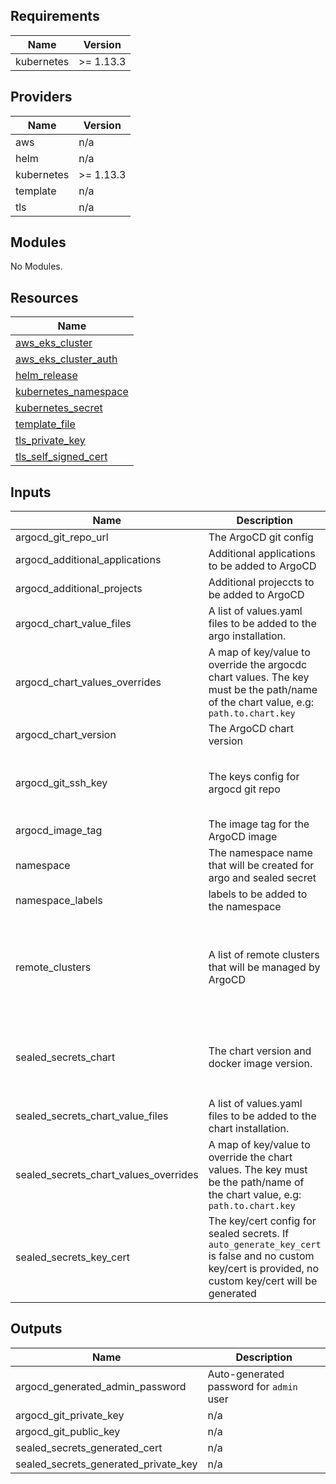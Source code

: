 ## Requirements

| Name | Version |
|------|---------|
| kubernetes | >= 1.13.3 |

## Providers

| Name | Version |
|------|---------|
| aws | n/a |
| helm | n/a |
| kubernetes | >= 1.13.3 |
| template | n/a |
| tls | n/a |

## Modules

No Modules.

## Resources

| Name |
|------|
| [aws_eks_cluster](https://registry.terraform.io/providers/hashicorp/aws/latest/docs/data-sources/eks_cluster) |
| [aws_eks_cluster_auth](https://registry.terraform.io/providers/hashicorp/aws/latest/docs/data-sources/eks_cluster_auth) |
| [helm_release](https://registry.terraform.io/providers/hashicorp/helm/latest/docs/resources/release) |
| [kubernetes_namespace](https://registry.terraform.io/providers/hashicorp/kubernetes/latest/docs/resources/namespace) |
| [kubernetes_secret](https://registry.terraform.io/providers/hashicorp/kubernetes/latest/docs/resources/secret) |
| [template_file](https://registry.terraform.io/providers/hashicorp/template/latest/docs/data-sources/file) |
| [tls_private_key](https://registry.terraform.io/providers/hashicorp/tls/latest/docs/resources/private_key) |
| [tls_self_signed_cert](https://registry.terraform.io/providers/hashicorp/tls/latest/docs/resources/self_signed_cert) |

## Inputs

| Name | Description | Type | Default | Required |
|------|-------------|------|---------|:--------:|
| argocd\_git\_repo\_url | The ArgoCD git config | `string` | n/a | yes |
| argocd\_additional\_applications | Additional applications to be added to ArgoCD | `list(any)` | `[]` | no |
| argocd\_additional\_projects | Additional projeccts to be added to ArgoCD | `list(any)` | `[]` | no |
| argocd\_chart\_value\_files | A list of values.yaml files to be added to the argo installation. | `list(string)` | `[]` | no |
| argocd\_chart\_values\_overrides | A map of key/value to override the argocdc chart values. The key must be the path/name of the chart value, e.g: `path.to.chart.key` | `map(string)` | `{}` | no |
| argocd\_chart\_version | The ArgoCD chart version | `string` | `"3.7.1"` | no |
| argocd\_git\_ssh\_key | The keys config for argocd git repo | <pre>object({<br>    auto_generate_keys : bool,<br>    private_key : string<br>  })</pre> | <pre>{<br>  "auto_generate_keys": true,<br>  "private_key": ""<br>}</pre> | no |
| argocd\_image\_tag | The image tag for the ArgoCD image | `string` | `"v2.0.4"` | no |
| namespace | The namespace name that will be created for argo and sealed secret | `string` | `"argo-system"` | no |
| namespace\_labels | labels to be added to the namespace | `map(string)` | `{}` | no |
| remote\_clusters | A list of remote clusters that will be managed by ArgoCD | <pre>list(object({<br>    name : string<br>    namespaces : list(string)<br>    host : string<br>    caData : string<br>    token : string<br>  }))</pre> | `[]` | no |
| sealed\_secrets\_chart | The chart version and docker image version. | <pre>object({<br>    repository : string<br>    chart_version : string<br>    docker_image_tag : string<br>  })</pre> | <pre>{<br>  "chart_version": "1.16.1",<br>  "docker_image_tag": "v0.16.0",<br>  "repository": "https://bitnami-labs.github.io/sealed-secrets"<br>}</pre> | no |
| sealed\_secrets\_chart\_value\_files | A list of values.yaml files to be added to the chart installation. | `list(string)` | `[]` | no |
| sealed\_secrets\_chart\_values\_overrides | A map of key/value to override the chart values. The key must be the path/name of the chart value, e.g: `path.to.chart.key` | `map(string)` | `{}` | no |
| sealed\_secrets\_key\_cert | The key/cert config for sealed secrets. If `auto_generate_key_cert` is false and no custom key/cert is provided, no custom key/cert will be generated | <pre>object({<br>    auto_generate_key_cert : bool,<br>    private_key : string<br>    private_cert : string<br>  })</pre> | <pre>{<br>  "auto_generate_key_cert": true,<br>  "private_cert": "",<br>  "private_key": ""<br>}</pre> | no |

## Outputs

| Name | Description |
|------|-------------|
| argocd\_generated\_admin\_password | Auto-generated password for `admin` user |
| argocd\_git\_private\_key | n/a |
| argocd\_git\_public\_key | n/a |
| sealed\_secrets\_generated\_cert | n/a |
| sealed\_secrets\_generated\_private\_key | n/a |
